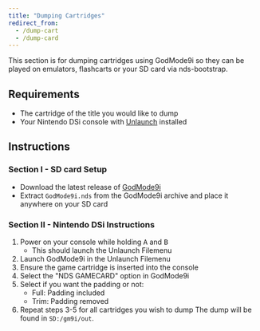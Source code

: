 ```yaml
---
title: "Dumping Cartridges"
redirect_from:
  - /dump-cart
  - /dump-card
---
```


This section is for dumping cartridges using GodMode9i so they can be played on emulators, flashcarts or your SD card via nds-bootstrap.

## Requirements
* The cartridge of the title you would like to dump
* Your Nintendo DSi console with [Unlaunch](installing-unlaunch) installed

## Instructions
### Section I - SD card Setup

- Download the latest release of [GodMode9i](https://github.com/RocketRobz/godmode9i/releases)
- Extract `GodMode9i.nds` from the GodMode9i archive and place it anywhere on your SD card

### Section II - Nintendo DSi Instructions
1. Power on your console while holding <kbd class="face">A</kbd> and <kbd class="face">B</kbd>
   - This should launch the Unlaunch Filemenu
1. Launch GodMode9i in the Unlaunch Filemenu
1. Ensure the game cartridge is inserted into the console
1. Select the "NDS GAMECARD" option in GodMode9i
1. Select if you want the padding or not:
   - Full: Padding included
   - Trim: Padding removed
1. Repeat steps 3-5 for all cartridges you wish to dump
The dump will be found in `SD:/gm9i/out`.
